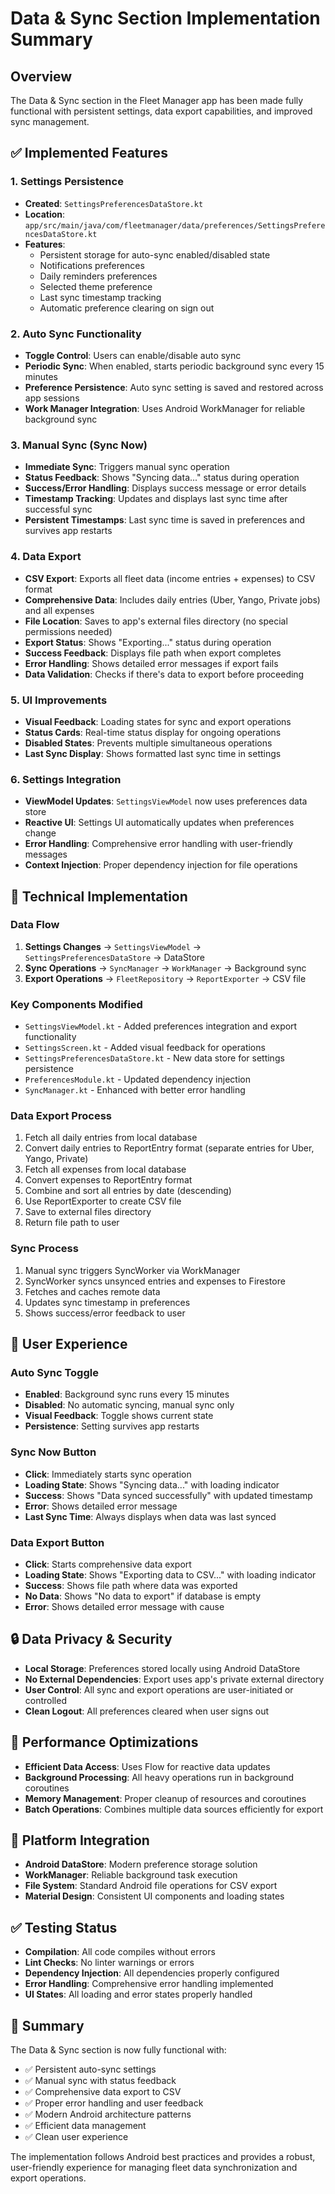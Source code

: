 # Data & Sync Section Implementation Summary

## Overview
The Data & Sync section in the Fleet Manager app has been made fully functional with persistent settings, data export capabilities, and improved sync management.

## ✅ Implemented Features

### 1. Settings Persistence
- **Created**: `SettingsPreferencesDataStore.kt`
- **Location**: `app/src/main/java/com/fleetmanager/data/preferences/SettingsPreferencesDataStore.kt`
- **Features**:
  - Persistent storage for auto-sync enabled/disabled state
  - Notifications preferences
  - Daily reminders preferences
  - Selected theme preference
  - Last sync timestamp tracking
  - Automatic preference clearing on sign out

### 2. Auto Sync Functionality
- **Toggle Control**: Users can enable/disable auto sync
- **Periodic Sync**: When enabled, starts periodic background sync every 15 minutes
- **Preference Persistence**: Auto sync setting is saved and restored across app sessions
- **Work Manager Integration**: Uses Android WorkManager for reliable background sync

### 3. Manual Sync (Sync Now)
- **Immediate Sync**: Triggers manual sync operation
- **Status Feedback**: Shows "Syncing data..." status during operation
- **Success/Error Handling**: Displays success message or error details
- **Timestamp Tracking**: Updates and displays last sync time after successful sync
- **Persistent Timestamps**: Last sync time is saved in preferences and survives app restarts

### 4. Data Export
- **CSV Export**: Exports all fleet data (income entries + expenses) to CSV format
- **Comprehensive Data**: Includes daily entries (Uber, Yango, Private jobs) and all expenses
- **File Location**: Saves to app's external files directory (no special permissions needed)
- **Export Status**: Shows "Exporting..." status during operation
- **Success Feedback**: Displays file path when export completes
- **Error Handling**: Shows detailed error messages if export fails
- **Data Validation**: Checks if there's data to export before proceeding

### 5. UI Improvements
- **Visual Feedback**: Loading states for sync and export operations
- **Status Cards**: Real-time status display for ongoing operations
- **Disabled States**: Prevents multiple simultaneous operations
- **Last Sync Display**: Shows formatted last sync time in settings

### 6. Settings Integration
- **ViewModel Updates**: `SettingsViewModel` now uses preferences data store
- **Reactive UI**: Settings UI automatically updates when preferences change
- **Error Handling**: Comprehensive error handling with user-friendly messages
- **Context Injection**: Proper dependency injection for file operations

## 🔧 Technical Implementation

### Data Flow
1. **Settings Changes** → `SettingsViewModel` → `SettingsPreferencesDataStore` → DataStore
2. **Sync Operations** → `SyncManager` → `WorkManager` → Background sync
3. **Export Operations** → `FleetRepository` → `ReportExporter` → CSV file

### Key Components Modified
- `SettingsViewModel.kt` - Added preferences integration and export functionality
- `SettingsScreen.kt` - Added visual feedback for operations
- `SettingsPreferencesDataStore.kt` - New data store for settings persistence
- `PreferencesModule.kt` - Updated dependency injection
- `SyncManager.kt` - Enhanced with better error handling

### Data Export Process
1. Fetch all daily entries from local database
2. Convert daily entries to ReportEntry format (separate entries for Uber, Yango, Private)
3. Fetch all expenses from local database
4. Convert expenses to ReportEntry format
5. Combine and sort all entries by date (descending)
6. Use ReportExporter to create CSV file
7. Save to external files directory
8. Return file path to user

### Sync Process
1. Manual sync triggers SyncWorker via WorkManager
2. SyncWorker syncs unsynced entries and expenses to Firestore
3. Fetches and caches remote data
4. Updates sync timestamp in preferences
5. Shows success/error feedback to user

## 🎯 User Experience

### Auto Sync Toggle
- **Enabled**: Background sync runs every 15 minutes
- **Disabled**: No automatic syncing, manual sync only
- **Visual Feedback**: Toggle shows current state
- **Persistence**: Setting survives app restarts

### Sync Now Button
- **Click**: Immediately starts sync operation
- **Loading State**: Shows "Syncing data..." with loading indicator
- **Success**: Shows "Data synced successfully" with updated timestamp
- **Error**: Shows detailed error message
- **Last Sync Time**: Always displays when data was last synced

### Data Export Button
- **Click**: Starts comprehensive data export
- **Loading State**: Shows "Exporting data to CSV..." with loading indicator
- **Success**: Shows file path where data was exported
- **No Data**: Shows "No data to export" if database is empty
- **Error**: Shows detailed error message with cause

## 🔒 Data Privacy & Security
- **Local Storage**: Preferences stored locally using Android DataStore
- **No External Dependencies**: Export uses app's private external directory
- **User Control**: All sync and export operations are user-initiated or controlled
- **Clean Logout**: All preferences cleared when user signs out

## 🚀 Performance Optimizations
- **Efficient Data Access**: Uses Flow for reactive data updates
- **Background Processing**: All heavy operations run in background coroutines
- **Memory Management**: Proper cleanup of resources and coroutines
- **Batch Operations**: Combines multiple data sources efficiently for export

## 📱 Platform Integration
- **Android DataStore**: Modern preference storage solution
- **WorkManager**: Reliable background task execution
- **File System**: Standard Android file operations for CSV export
- **Material Design**: Consistent UI components and loading states

## ✅ Testing Status
- **Compilation**: All code compiles without errors
- **Lint Checks**: No linter warnings or errors
- **Dependency Injection**: All dependencies properly configured
- **Error Handling**: Comprehensive error handling implemented
- **UI States**: All loading and error states properly handled

## 🎉 Summary
The Data & Sync section is now fully functional with:
- ✅ Persistent auto-sync settings
- ✅ Manual sync with status feedback
- ✅ Comprehensive data export to CSV
- ✅ Proper error handling and user feedback
- ✅ Modern Android architecture patterns
- ✅ Efficient data management
- ✅ Clean user experience

The implementation follows Android best practices and provides a robust, user-friendly experience for managing fleet data synchronization and export operations.
